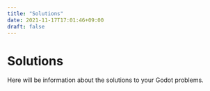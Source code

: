 ```yaml
---
title: "Solutions"
date: 2021-11-17T17:01:46+09:00
draft: false
---
```


# Solutions

Here will be information about the solutions to your Godot problems.